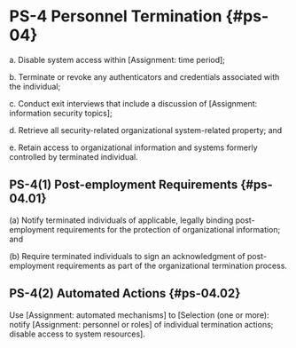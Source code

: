 # PS-4 Personnel Termination {#ps-04}

a. Disable system access within [Assignment: time period];

b. Terminate or revoke any authenticators and credentials associated with the individual;

c. Conduct exit interviews that include a discussion of [Assignment: information security topics];

d. Retrieve all security-related organizational system-related property; and

e. Retain access to organizational information and systems formerly controlled by terminated individual.

## PS-4(1) Post-employment Requirements {#ps-04.01}

(a) Notify terminated individuals of applicable, legally binding post-employment requirements for the protection of organizational information; and

(b) Require terminated individuals to sign an acknowledgment of post-employment requirements as part of the organizational termination process.

## PS-4(2) Automated Actions {#ps-04.02}

Use [Assignment: automated mechanisms] to [Selection (one or more): notify [Assignment: personnel or roles] of individual termination actions; disable access to system resources].

